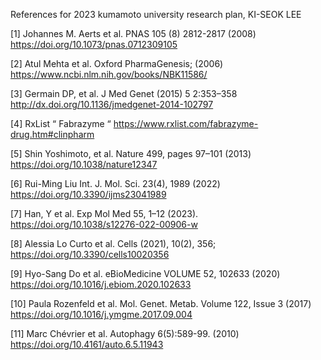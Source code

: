 References for 2023 kumamoto university research plan, KI-SEOK LEE

[1] Johannes M. Aerts et al. PNAS 105 (8) 2812-2817 (2008) https://doi.org/10.1073/pnas.0712309105

[2] Atul Mehta et al. Oxford PharmaGenesis; (2006) https://www.ncbi.nlm.nih.gov/books/NBK11586/

[3] Germain DP, et al. J Med Genet (2015) 5 2:353–358 http://dx.doi.org/10.1136/jmedgenet-2014-102797 

[4] RxList “ Fabrazyme “ https://www.rxlist.com/fabrazyme-drug.htm#clinpharm

[5] Shin Yoshimoto, et al. Nature 499, pages 97–101 (2013) https://doi.org/10.1038/nature12347

[6] Rui-Ming Liu Int. J. Mol. Sci. 23(4), 1989 (2022) https://doi.org/10.3390/ijms23041989

[7] Han, Y et al. Exp Mol Med 55, 1–12 (2023). https://doi.org/10.1038/s12276-022-00906-w

[8] Alessia Lo Curto et al. Cells (2021), 10(2), 356; https://doi.org/10.3390/cells10020356

[9] Hyo-Sang Do et al. eBioMedicine  VOLUME 52, 102633 (2020) https://doi.org/10.1016/j.ebiom.2020.102633

[10] Paula Rozenfeld et al. Mol. Genet. Metab. Volume 122, Issue 3 (2017) https://doi.org/10.1016/j.ymgme.2017.09.004

[11] Marc Chévrier et al. Autophagy 6(5):589-99. (2010) https://doi.org/10.4161/auto.6.5.11943

